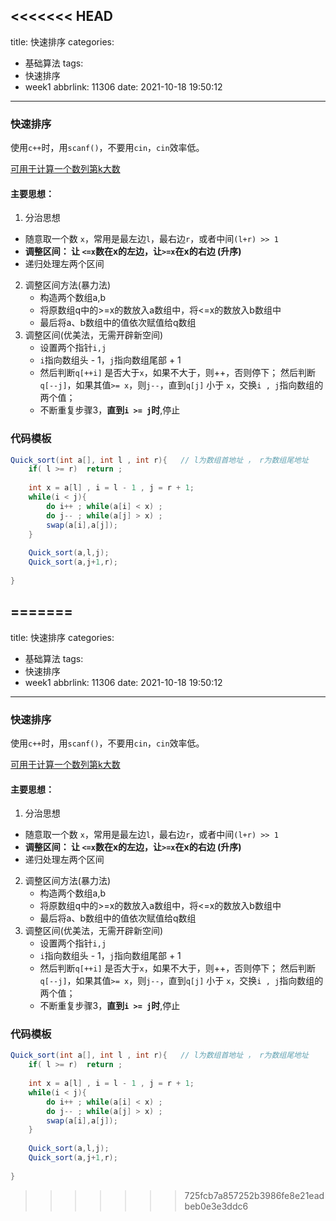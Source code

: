 <<<<<<< HEAD
---
title: 快速排序
categories:
  - 基础算法
tags:
  - 快速排序
  - week1
abbrlink: 11306
date: 2021-10-18 19:50:12
---

### 快速排序

使用`c++`时，用`scanf()`，不要用`cin`，`cin`效率低。<!-- more -->

[可用于计算一个数列第k大数]()

#### 主要思想：

1. 分治思想

* 随意取一个数 `x`，常用是最左边`l`，最右边`r`，或者中间`(l+r) >> 1`
* **调整区间： 让 `<=x`数在x的左边，让`>=x`在x的右边 (升序)**
* 递归处理左两个区间

2. 调整区间方法(暴力法)
   * 构造两个数组a,b
   * 将原数组q中的>=x的数放入a数组中，将<=x的数放入b数组中
   * 最后将a、b数组中的值依次赋值给q数组
3. 调整区间(优美法，无需开辟新空间)
   * 设置两个指针`i,j`
   * `i`指向数组头 - 1，`j`指向数组尾部 + 1
   * 然后判断`q[++i]` 是否大于`x`，如果不大于，则++，否则停下； 然后判断`q[--j]`，如果其值`>= x`，则`j--`，直到`q[j]` 小于 `x`，交换`i , j`指向数组的两个值；
   * 不断重复步骤3，**直到`i >= j`时**,停止

### 代码模板

```java
Quick_sort(int a[], int l , int r){   // l为数组首地址 ， r为数组尾地址
    if( l >= r)  return ;
    
    int x = a[l] , i = l - 1 , j = r + 1;
    while(i < j){
        do i++ ; while(a[i] < x) ;
        do j-- ; while(a[j] > x) ;
        swap(a[i],a[j]);
    }
    
    Quick_sort(a,l,j);
    Quick_sort(a,j+1,r);
    
}
```

=======
---
title: 快速排序
categories:
  - 基础算法
tags:
  - 快速排序
  - week1
abbrlink: 11306
date: 2021-10-18 19:50:12
---

### 快速排序

使用`c++`时，用`scanf()`，不要用`cin`，`cin`效率低。<!-- more -->

[可用于计算一个数列第k大数]()

#### 主要思想：

1. 分治思想

* 随意取一个数 `x`，常用是最左边`l`，最右边`r`，或者中间`(l+r) >> 1`
* **调整区间： 让 `<=x`数在x的左边，让`>=x`在x的右边 (升序)**
* 递归处理左两个区间

2. 调整区间方法(暴力法)
   * 构造两个数组a,b
   * 将原数组q中的>=x的数放入a数组中，将<=x的数放入b数组中
   * 最后将a、b数组中的值依次赋值给q数组
3. 调整区间(优美法，无需开辟新空间)
   * 设置两个指针`i,j`
   * `i`指向数组头 - 1，`j`指向数组尾部 + 1
   * 然后判断`q[++i]` 是否大于`x`，如果不大于，则++，否则停下； 然后判断`q[--j]`，如果其值`>= x`，则`j--`，直到`q[j]` 小于 `x`，交换`i , j`指向数组的两个值；
   * 不断重复步骤3，**直到`i >= j`时**,停止

### 代码模板

```java
Quick_sort(int a[], int l , int r){   // l为数组首地址 ， r为数组尾地址
    if( l >= r)  return ;
    
    int x = a[l] , i = l - 1 , j = r + 1;
    while(i < j){
        do i++ ; while(a[i] < x) ;
        do j-- ; while(a[j] > x) ;
        swap(a[i],a[j]);
    }
    
    Quick_sort(a,l,j);
    Quick_sort(a,j+1,r);
    
}
```

>>>>>>> 725fcb7a857252b3986fe8e21eadbeb0e3e3ddc6
